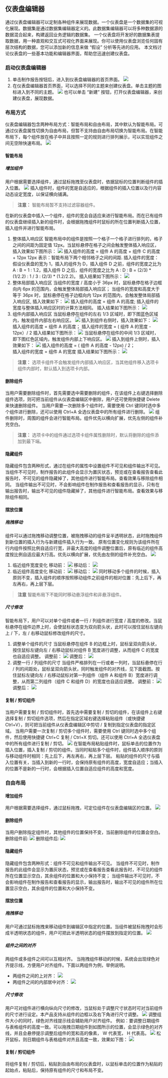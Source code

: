## 仪表盘编辑器
通过仪表盘编辑器可以定制各种组件来展现数据。一个仪表盘是一个数据集的可视化展现。数据集是通过数据集编辑器定义的。此数据集编辑器可以将多种数据源的数据混合起来，构建返回业务逻辑的数据集。
一个仪表盘将开发好的数据集表提取数据，用一种直观和交互式可视化界面来展现。你可以使用仪表盘浏览任何固有层次结构的数据，您可以添加新的信息来做 “假设” 分析等先进的应用。
本文档讨论仪表盘的一些基本功能和编辑器界面，帮助您迅速创建仪表盘。
### 启动仪表盘编辑器
1. 单击制作报告按钮后，进入到仪表盘编辑器的首页界面。
![](http://imgcache.tce.fsphere.cn/static/mc.qcloudimg.com/static/img/adfc6a341041002b8f81f3c8e4199724/image.png)
2. 在仪表盘编辑器首页界面，可以选择不同的主题来创建仪表盘。单击主题的图标进入到不同的主题。
![](http://imgcache.tce.fsphere.cn/static/mc.qcloudimg.com/static/img/f5a2d181d4937f5475c8bddf2c718526/image.png)
也可以单击 “新建” 按钮，打开仪表盘编辑器，来创建仪表盘，展现数据。
### 布局方式
仪表盘编辑器包含两种布局方式：智能布局和自由布局，其中默认为智能布局。可通过仪表盘属性切换为自由布局，但暂不支持由自由布局切换为智能布局。在智能布局下，每个组件放在格子中并且按照一定的规则进行排列展示，可以实现组件之间无空隙快速布局。
![](http://imgcache.tce.fsphere.cn/static/mc.qcloudimg.com/static/img/116671c359fa528d812c073d0201f40e/image.png)
#### 智能布局
##### 增加组件
用户根据需要选择组件，通过鼠标拖拽至仪表盘时，依据鼠标的位置判断组件的插入位置。
![](https:http://imgcache.tce.fsphere.cn/static/mc.qcloudimg.com/static/img/9c64fdac2c95825869b64f158239a2eb/image.png)
插入组件时，组件的宽是自适应的，根据组件的插入位置以及行内容动态设定宽度，以保证横向铺满。
>**注意：**
>智能布局暂不支持过滤容器组件。

在新的仪表盘中插入一个组件，组件的宽会自适应来进行智能布局。而在已有组件的仪表盘继续插入新的组件时，会根据拖拽组件时鼠标的所在位置判断插入位置，插入组件并进行智能布局。

1. 整体插入响应区
智能布局中的组件是按照一个格子一个格子进行排列的，格子之间的间距为固定值 12px。当鼠标悬停在格子之间会触发整体插入响应区，插入效果如下图所示：
![](http://imgcache.tce.fsphere.cn/static/mc.qcloudimg.com/static/img/52ab0480035a2955ea85a0c0076dfa09/image.png)
插入组件的高度 = 组件 A 的高度 + 组件 C 的高度 + 12px
12px 表示：智能布局下两个相邻格子之间的间距.
插入组件的宽度：
假设仪表盘的宽为 1，插入的组件为 D，插入组件 D 之前，组件的宽度之比为 A : B = 1 : 1.2，插入组件 D 之后，组件的宽度之比为 A :  D : B = (2/3) \* (1/2.2) : 1 / 3 : (2/3) * (1.2/2.2)。
插入结果如下图所示：
![](http://imgcache.tce.fsphere.cn/static/mc.qcloudimg.com/static/img/4172d1e9601c29bd931cd36a78379b20/image.png)
2. 整体局部插入响应区
当组件的宽度 / 高度小于 36px 时，鼠标悬停在格子边框向内 6px 的范围内，会触发整体局部插入响应区；
当组件的宽度和高度大于等于 36px 时，鼠标悬停在格子边框向内 12px 的范围内，会触发整体局部插入响应区, 插入效果如下：
![](http://imgcache.tce.fsphere.cn/static/mc.qcloudimg.com/static/img/a8e4f5acf7f8fe7b8f4b14cbeb17b5f5/image.png)
插入组件的高度 = 组件 A 的高度; 
插入组件的宽度与整体插入响应区时的计算方法相同。
插入结果如下图所示：
![](http://imgcache.tce.fsphere.cn/static/mc.qcloudimg.com/static/img/5a130e5d5ac5dd85039ed87e0cb2c732/image.png)
3. 组件内部插入响应区
当鼠标悬停在组件的左右 1/3 区域时，即下图蓝色区域内，触发组件内部左右响应区。
![](https:http://imgcache.tce.fsphere.cn/static/mc.qcloudimg.com/static/img/0cce77535549f3a728f8fc4820e1a3d4/image.png)
插入到组件右侧时，插入效果如下：
![](http://imgcache.tce.fsphere.cn/static/mc.qcloudimg.com/static/img/a4307f8e9664a5a494737b6fe163f186/image.png)
插入组件的高度 = 组件 A 的高度；
插入组件的宽度 = ( 组件 A 的宽度 - 12px）/ 2
插入结果如下图所示：
![](http://imgcache.tce.fsphere.cn/static/mc.qcloudimg.com/static/img/2c7e785bc05610ffb9a81acac23076b2/image.png)
当鼠标悬停在组件的中间 1/3 区域时，即下图红色区域内，触发组件内部上下响应区。
![](https:http://imgcache.tce.fsphere.cn/static/mc.qcloudimg.com/static/img/0cce77535549f3a728f8fc4820e1a3d4/image.png)
插入到组件上侧时，插入效果如下：
![](http://imgcache.tce.fsphere.cn/static/mc.qcloudimg.com/static/img/7e08c50cb68ffc435acd0e83f2f79ed7/image.png)
插入组件的高度 = ( 组件 A 的高度 - 12px) / 2；  
插入组件的宽度 = 组件 A 的宽度
插入结果如下图所示：
![](http://imgcache.tce.fsphere.cn/static/mc.qcloudimg.com/static/img/01a6f26fb4940e809adcc08de7060ec5/image.png)
>**注意：**
>选项卡组件不会触发组件内部插入响应区，当其他组件移入选项卡组件内部时，默认插入到选项卡内部。

#### 删除组件
当用户需要删除组件时，首先需要选中需要删除的组件，在该组件上右键选择删除组件选项，则可把当前组件从仪表盘编辑区中删除，用户还可使用快捷键 Delete 来快速删除组件。
当用户需要一次删除多个组件时，需要使用 Ctrl 键同时选中多个组件进行删除，还可以使用 Ctrl+A 全选仪表盘中的所有组件进行删除。
![](http://imgcache.tce.fsphere.cn/static/mc.qcloudimg.com/static/img/25bdf33066a7bfd24a09bc3c878c4379/image.png)
组件删除时，周围的组件会进行智能布局。组件优先以横向扩展，优先左侧的组件补充空白。
>**注意：**
>选项卡中的组件通过选项卡组件属性删除时，默认将删除的组件添加到最下端。

#### 隐藏组件
隐藏组件包含两种形式，通过在组件的属性中设置组件不可见和组件输出不可见。
当组件不可见时，制作报告的此组件会显示为置灰状态，预览或在查看报告查看此报告时，不可见的组件隐藏掉了，其他组件进行智能布局。查看效果与移除组件相同。
当组件输出不可见时，不会影响组件在制作报告和查看报告的显示，只有在输出报告时，输出不可见的组件隐藏掉了，其他组件进行智能布局。查看效果与移除组件相同。
#### 摆放位置
##### 拖拽移动
组件可以通过拖拽移动调整位置，被拖拽移动的组件呈半透明状态，此时拖拽组件到新位置的插入行为与新建组件插入行为一致。
原有位置变化规则为该组件所在行内组件按照比例自适应行宽，非最大高度的组件调整位置后，原有临近的组件高度按比例自适应最大行高。优先以横向扩展，优先由左侧的组件补充空白。
![](http://imgcache.tce.fsphere.cn/static/mc.qcloudimg.com/static/img/130ad11d0cff343b847d99907b0a9a23/image.png)
1. 临近组件宽度变化
移动前：
![](http://imgcache.tce.fsphere.cn/static/mc.qcloudimg.com/static/img/fb355209b7d368ead4c97926de660631/image.png)
移动后：
![](http://imgcache.tce.fsphere.cn/static/mc.qcloudimg.com/static/img/e28d9ece45b247c2261e114c4dcb8750/image.png)
2. 临近组件高度变化
移动前：
![](http://imgcache.tce.fsphere.cn/static/mc.qcloudimg.com/static/img/f828d1bb309a00023ad34d44c577c911/image.png)
移动后：
![](http://imgcache.tce.fsphere.cn/static/mc.qcloudimg.com/static/img/a6f798d38bf710e7693bcf2f24dd98af/image.png)
同时移动多个组件的时候，插入原则不变，插入组件的顺序按照移动组件之前组件的相对位置：先上后下，再左再右，再上层下层。
>**注意**
>智能布局下不能同时移动悬浮组件和非悬浮组件。

##### 尺寸修改
智能布局下，用户可以对单个组件或者一行 / 列组件进行宽度 / 高度的修改。当鼠标悬停在组件边界上时，会使鼠标状态变为双向箭头状，此时可以按住鼠标左键向上 / 下，左 / 右移动鼠标修改组件的尺寸。
1. 调整单个组件的尺寸
当鼠标悬停在组件 B 的边框上时，鼠标呈双向箭头状，按住鼠标左键向左 / 右移动鼠标对组件 B 宽度进行调整，从而组件 C 的宽度也自适应调整。
调整前：
![](http://imgcache.tce.fsphere.cn/static/mc.qcloudimg.com/static/img/a016bceb45e2f4e21547587558b0ae8d/image.png)
调整后：
![](http://imgcache.tce.fsphere.cn/static/mc.qcloudimg.com/static/img/eb703fac705322788fe0049bced57d24/image.png)
2. 调整一行 / 列组件的尺寸
当组件严格排列在一行或者一列时，当鼠标悬停在行 / 列的间距处，鼠标呈双向箭头状，同时触发组件的对齐线，见下面截图。按住鼠标左键向左 / 右移动鼠标对第一列组件（组件 A 和组件 B）宽度进行调整，从而第二列组件（组件 C 和组件 D）的宽度也自适应调整。
调整前：
![](http://imgcache.tce.fsphere.cn/static/mc.qcloudimg.com/static/img/158d78397d03030484beebe416ccd43a/image.png)
调整后：
![](http://imgcache.tce.fsphere.cn/static/mc.qcloudimg.com/static/img/9bfc6829fcd17e8bbe8d029bfd1ad2b3/image.png)
#### 复制 / 剪切组件
当用户需要复制 / 剪切组件时，首先选中需要复制 / 剪切的组件，在该组件上右键选择复制 / 剪切组件选项，然后在指定区域右键选择粘贴组件（或快捷键 Ctrl+V），则可把当前组件从仪表盘编辑区中剪切 / 复制到指定仪表盘的指定区域。
当用户需要一次复制 / 剪切多个组件时，需要使用 Ctrl 键同时选中多个组件，然后使用快捷键 Ctrl+C 复制 / Ctrl+X 剪切。还可以使用 Ctrl+A 全选仪表盘中的所有组件进行复制 / 剪切。
![](http://imgcache.tce.fsphere.cn/static/mc.qcloudimg.com/static/img/f304f5f14d53de241713257a7fadbc43/image.png)
在智能布局粘贴组件时，鼠标单击的位置作为插入位置，插入复制 / 剪切的组件。当同时粘贴多个组件时，组件插入顺序的原则与移动组件时相同：先上后下，再左再右，再上层下层。
粘贴的组件的尺寸与插入位置有关，当插入到新的一行时，会保持原有组件的高度，宽度自适应；当插入的位置不是新的一行时，会根据插入位置自适应组件的高度和宽度。
### 自由布局
#### 增加组件
用户根据需要选择组件，通过鼠标拖拽，可定位组件在仪表盘编辑区的位置。
![](https:http://imgcache.tce.fsphere.cn/static/mc.qcloudimg.com/static/img/9c64fdac2c95825869b64f158239a2eb/image.png)
#### 删除组件
当用户删除指定组件时，其他组件的位置保持不变，当前删除组件的位置会空白。
删除组件前:
![](http://imgcache.tce.fsphere.cn/static/mc.qcloudimg.com/static/img/8bb5ecd2479fa41d7b448df293dc926a/image.png)
删除组件后:
![](http://imgcache.tce.fsphere.cn/static/mc.qcloudimg.com/static/img/f33c44fb86db0f2b8385d825ae3e8b6e/image.png)
#### 隐藏组件
隐藏组件包含两种形式：组件不可见和组件输出不可见。
当组件不可见时，制作报告的此组件会显示为置灰状态，预览或在查看报告查看此报告时，不可见的组件所在位置显示空白，其余组件的位置和大小保持不变；
当组件输出不可见时，不会影响组件在制作报告和查看报告的显示，输出报告时，输出不可见的组件所在位置显示空白，其余组件的位置和大小保持不变。
#### 摆放位置
##### 拖拽移动
用户可通过鼠标拖拽来移动组件到编辑区中指定的位置。当组件被鼠标拖拽时会形成半透明状态的组件，用户可把此半透明状态的组件摆放到指定的位置。
![](http://imgcache.tce.fsphere.cn/static/mc.qcloudimg.com/static/img/4484784c72983adf9ce2a55aa6712bc3/image.png)
##### 组件之间的对齐
两组件或多组件之间可以互相对齐。
当拖拽组件移动的时候，系统会出现绿色对齐提示线，方便用户对齐组件。下面以两组件为例，举例说明。
* 两组件之间的上对齐：
![](http://imgcache.tce.fsphere.cn/static/mc.qcloudimg.com/static/img/534d0e0d3ca367b46fe84274fd7a9f85/image.png)
* 两组件之间的内部居中对齐：
![](http://imgcache.tce.fsphere.cn/static/mc.qcloudimg.com/static/img/d52ef5038afaef93c116237c68797c9c/image.png)
##### 尺寸修改
用户可对组件进行横向纵向尺寸的修改，当鼠标处于调整尺寸状态时可对当前组件的尺寸进行设定。本产品支持从组件的边框以及右下角进行尺寸调整。
![](http://imgcache.tce.fsphere.cn/static/mc.qcloudimg.com/static/img/0151824d736e33454e00e0baf0e3cfaa/image.png)
调整组件大小的同时，绿色对齐线提示线会辅助用户对齐组件。
例如：要调整日期组件与表格组件的高度一致。可以拖拽日期组件到如图所示的位置，会显示绿色的对齐线，并且会悬停提示调整后组件的宽和高的像素， W 代表宽， H 代表高。
![](http://imgcache.tce.fsphere.cn/static/mc.qcloudimg.com/static/img/4865d4ed953508187baf09b994296be0/image.png)
松开鼠标，则日期组件与表格组件对齐且高度一致，效果如下图：
![](http://imgcache.tce.fsphere.cn/static/mc.qcloudimg.com/static/img/c3947e13cf9a46ec167e1b53e39c5982/image.png)
#### 复制 / 剪切组件
将组件复制 / 剪切后，粘贴到自由布局的仪表盘时，以鼠标单击的位置作为粘贴的起始点，粘贴后，保持原有组件的尺寸和布局不变。





